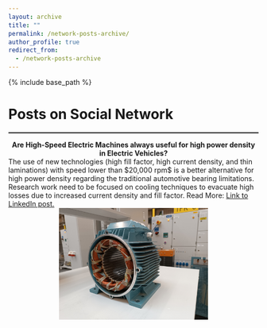 ```yaml
---
layout: archive
title: ""
permalink: /network-posts-archive/
author_profile: true
redirect_from:
  - /network-posts-archive
---
```


{% include base_path %}


Posts on Social Network
=

<hr style="border:1px solid gray">  


<center><b>Are High-Speed Electric Machines always useful for high power density in Electric Vehicles?</b></center>  
The use of new technologies (high fill factor, high current density, and thin laminations) with speed lower than $20,000 rpm$ is a better alternative for high power density regarding the traditional automotive bearing limitations. Research work need to be focused on cooling techniques to evacuate high losses due to increased current density and fill factor.  
Read More: <a href="https://www.linkedin.com/posts/taha-el-hajji-research-electric-machines_highspeed-highpowerdensity-electricmachine-activity-7041172937176985601-PS2k?utm_source=share&utm_medium=member_desktop" target="_blank">Link to LinkedIn post.</a>  
<div><img src="/images/homepage_electric_machines.png"
       alt="Picture"
       align="center"
       width="300px"
       style="display: block; margin: 0 auto">
</div>  


